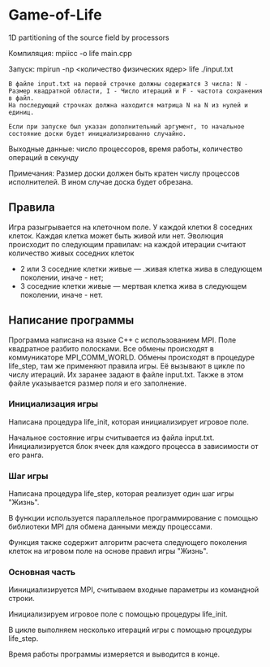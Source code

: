 # Game-of-Life
1D partitioning of the source field by processors

Компиляция: 
	mpiicc -o life main.cpp

Запуск:
	mpirun -np <количество физических ядер> life ./input.txt 

	В файле input.txt на первой строчке должны содержатся 3 числа: N - Размер квадратной области, I - Число итераций и F - частота сохранения в файл.
	На последующий строчках должна находится матрица N на N из нулей и единиц.

	Если при запуске был указан дополнительный аргумент, то начальное состояние доски будет инициализированно случайно.

Выходные данные:
        число процессоров, время работы, количество операций в секунду


Примечания: 
	Размер доски должен быть кратен числу процессов исполнителей. 
	В ином случае доска будет обрезана.


## Правила

Игра разыгрывается на клеточном поле.
У каждой клетки 8 соседних клеток.
Каждая клетка может быть живой или нет.
Эволюция происходит по следующим правилам:
на каждой итерации считают количество живых соседних клеток
- 2 или 3  соседние клетки живые — .живая клетка жива в следующем поколении, иначе - нет;
- 3 соседние клетки живые — мертвая клетка жива в следующем поколении, иначе - нет.

## Написание программы

Программа написана на языке  C++ с использованием MPI. Поле квадратное разбито полосками. Все обмены происходят в коммуникаторе MPI_COMM_WORLD. Обмены происходят в процедуре  life_step, там же применяют правила игры. Её вызывают в цикле по числу итераций. Их заранее задают в файле input.txt. Также в этом файле указывается размер поля и его заполнение.

### Инициализация игры

Написана процедура life_init, которая инициализирует игровое поле.

Начальное состояние игры считывается из файла input.txt. Инициализируется блок ячеек для каждого процесса в зависимости от его ранга.

### Шаг игры

Написана процедура life_step, которая реализует один шаг игры "Жизнь".

В функции используется параллельное программирование с помощью библиотеки MPI для обмена данными между процессами. 

Функция также содержит алгоритм расчета следующего поколения клеток на игровом поле на основе правил игры "Жизнь".

### Основная часть

Иинициализируется MPI, считываем входные параметры из командной строки.

Инициализируем игровое поле с помощью процедуры life_init.

В цикле выполняем несколько итераций игры с помощью процедуры life_step. 

Время работы программы измеряется и выводится в конце.

